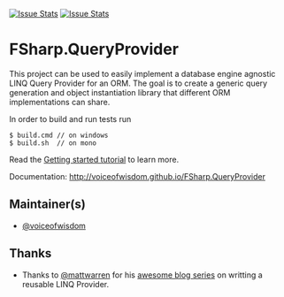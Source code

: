 [![Issue Stats](http://issuestats.com/github/voiceofwisdom/FSharp.QueryProvider/badge/issue)](http://issuestats.com/github/voiceofwisdom/FSharp.QueryProvider)
[![Issue Stats](http://issuestats.com/github/voiceofwisdom/FSharp.QueryProvider/badge/pr)](http://issuestats.com/github/voiceofwisdom/FSharp.QueryProvider)

# FSharp.QueryProvider

This project can be used to easily implement a database engine agnostic LINQ
Query Provider for an ORM. The goal is to create a generic query generation
and object instantiation library that different ORM implementations can share.

In order to build and run tests run 

    $ build.cmd // on windows    
    $ build.sh  // on mono
    
Read the [Getting started tutorial](http://voiceofwisdom.github.io/FSharp.QueryProvider/index.html#Getting-started) to learn more.

Documentation: http://voiceofwisdom.github.io/FSharp.QueryProvider

## Maintainer(s)

- [@voiceofwisdom](https://github.com/voiceofwisdom)

## Thanks 
- Thanks to [@mattwarren](https://github.com/mattwarren) for his [awesome blog series](http://blogs.msdn.com/b/mattwar/archive/2008/11/18/linq-links.aspx) on writting a reusable LINQ Provider.

